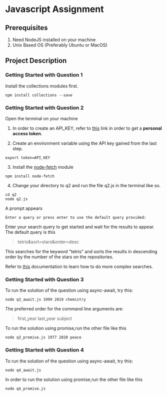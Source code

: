 # Javascript Assignment 

## Prerequisites

1) Need NodeJS installed on your machine
2) Unix Based OS (Preferably Ubuntu or MacOS)


## Project Description

### Getting Started with Question 1
Install the collections modules first.
```
npm install collections --save
```
### Getting Started with Question 2

Open the terminal on your machine
1) In order to create an API_KEY, refer to [this](https://docs.github.com/en/free-pro-team@latest/github/authenticating-to-github/creating-a-personal-access-token) link in order to get a **personal access token**. 


2) Create an environment variable using the API key gained from the last step.
```
export token=API_KEY
```

3) Install the [node-fetch](https://www.npmjs.com/package/node-fetch) module

```
npm install node-fetch
```


4) Change your directory to q2 and run the file q2.js in the terminal like so.

```
cd q2
node q2.js
```
A prompt appears 
```
Enter a query or press enter to use the default query provided: 
```
Enter your search query to get started and wait for the results to appear.
The default query is this 
>tetris&sort=stars&order=desc

This searches for the keyword "tetris" and sorts the results in  descending order by the number of the stars on the repositories.

Refer to [this](https://docs.github.com/en/free-pro-team@latest/github/searching-for-information-on-github/searching-for-repositories) documentation to learn how to do more complex searches.


### Getting Started with Question 3

To run the solution of the question using async-await, try this:
```
node q3_await.js 1999 2019 chemistry
```
The preferred order for the command line arguments are:
> first_year last_year subject

To run the solution using promise,run the other file like this

```
node q3_promise.js 1977 2020 peace
```

### Getting Started with Question 4

To run the solution of the question using async-await, try this:
```
node q4_await.js 
```
In order to run the solution using promise,run the other file like this

```
node q4_promise.js
```